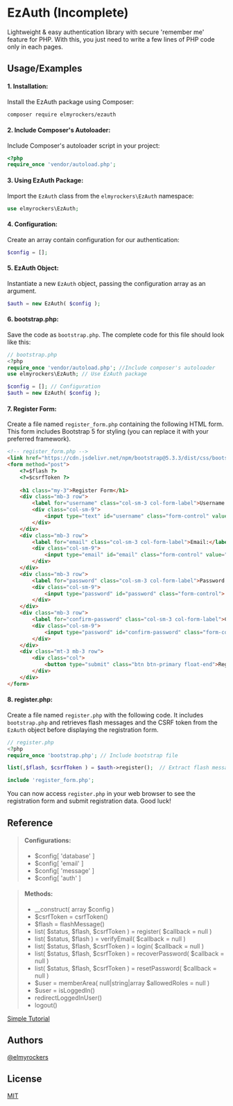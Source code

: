 
# EzAuth (Incomplete)

Lightweight & easy authentication library with secure 'remember me' feature for PHP. With this, you just need to write a few lines of PHP code only in each pages.

## Usage/Examples

#### 1. Installation:
Install the EzAuth package using Composer:
```sh
composer require elmyrockers/ezauth
```
#### 2.  Include Composer's Autoloader:
Include Composer's autoloader script in your project:
```php
<?php
require_once 'vendor/autoload.php';
```
#### 3. Using EzAuth Package:
Import the `EzAuth` class from the `elmyrockers\EzAuth` namespace:
```php
use elmyrockers\EzAuth;
```
#### 4. Configuration:
Create an array contain configuration for our authentication:
```php
$config = [];
```
#### 5. EzAuth Object:
Instantiate a new `EzAuth` object, passing the configuration array as an argument.
```php
$auth = new EzAuth( $config );
```
#### 6. bootstrap.php:
Save the code as `bootstrap.php`. The complete code for this file should look like this:
```php
// bootstrap.php
<?php
require_once 'vendor/autoload.php'; //Include composer's autoloader
use elmyrockers\EzAuth; // Use EzAuth package

$config = []; // Configuration
$auth = new EzAuth( $config );
```
#### 7. Register Form:
Create a file named `register_form.php` containing the following HTML form. This form includes Bootstrap 5 for styling (you can replace it with your preferred framework).
```html
<!-- register_form.php -->
<link href="https://cdn.jsdelivr.net/npm/bootstrap@5.3.3/dist/css/bootstrap.min.css" rel="stylesheet">
<form method="post">
	<?=$flash ?>
	<?=$csrfToken ?>
	
	<h1 class="my-3">Register Form</h1>
	<div class="mb-3 row">
		<label for="username" class="col-sm-3 col-form-label">Username:</label>
		<div class="col-sm-9">
			<input type="text" id="username" class="form-control" value="">
		</div>
	</div>
	<div class="mb-3 row">
		<label for="email" class="col-sm-3 col-form-label">Email:</label>
		<div class="col-sm-9">
			<input type="email" id="email" class="form-control" value="">
		</div>
	</div>
	<div class="mb-3 row">
		<label for="password" class="col-sm-3 col-form-label">Password:</label>
		<div class="col-sm-9">
			<input type="password" id="password" class="form-control">
		</div>
	</div>
	<div class="mb-3 row">
		<label for="confirm-password" class="col-sm-3 col-form-label">Confirm Password:</label>
		<div class="col-sm-9">
			<input type="password" id="confirm-password" class="form-control">
		</div>
	</div>
	<div class="mt-3 mb-3 row">
		<div class="col">
			<button type="submit" class="btn btn-primary float-end">Register</button>
		</div>
	</div>
</form>
```
#### 8. register.php:
Create a file named `register.php` with the following code. It includes `bootstrap.php` and retrieves flash messages and the CSRF token from the `EzAuth` object before displaying the registration form.
```php
// register.php
<?php
require_once 'bootstrap.php'; // Include bootstrap file

list(,$flash, $csrfToken ) = $auth->register();  // Extract flash message and CSRF token

include 'register_form.php';
```
	
You can now access `register.php` in your web browser to see the registration form and submit registration data. Good luck!


## Reference

>#### Configurations:
>- $config[ 'database' ]
>- $config[ 'email' ]
>- $config[ 'message' ]
>- $config[ 'auth' ]

>#### Methods:
>- __construct( array $config )
>- $csrfToken = csrfToken()
>- $flash = flashMessage()
>- list( $status, $flash, $csrfToken ) = register( $callback = null )
>- list( $status, $flash ) = verifyEmail( $callback = null )
>- list( $status, $flash, $csrfToken ) = login( $callback = null )
>- list( $status, $flash, $csrfToken ) = recoverPassword( $callback = null )
>- list( $status, $flash, $csrfToken ) = resetPassword( $callback = null )
>- $user = memberArea( null\|string\|array $allowedRoles = null )
>- $user = isLoggedIn()
>- redirectLoggedInUser()
>- logout()

[Simple Tutorial](https://elmyrockers.github.io/EzAuth)

## Authors

[@elmyrockers](https://www.github.com/elmyrockers)


## License

[MIT](https://choosealicense.com/licenses/mit/)